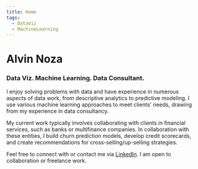 ```yaml
---
title: Home
tags:
  - DataViz
  - MachineLearning
---
```


# Alvin Noza
### Data Viz. Machine Learning. Data Consultant. 

I enjoy solving problems with data and have experience in numerous aspects of data work, from descriptive analytics to predictive modeling. I use various machine learning approaches to meet clients' needs, drawing from my experience in data consultancy.

My current work typically involves collaborating with clients in financial services, such as banks or multifinance companies. In collaboration with these entities, I build churn prediction models, develop credit scorecards, and create recommendations for cross-selling/up-selling strategies.

Feel free to connect with or contact me via [LinkedIn](https://www.linkedin.com/in/alvin-n-802a65226/). I am open to collaboration or freelance work.